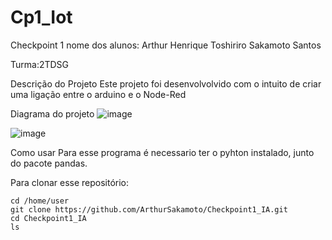 # Cp1_Iot
Checkpoint 1
nome dos alunos: Arthur Henrique Toshiriro Sakamoto Santos

Turma:2TDSG

Descrição do Projeto
Este projeto foi desenvolvolvido com o intuito de criar uma ligação entre o arduino e o Node-Red

Diagrama do projeto
![image](https://user-images.githubusercontent.com/79585953/159090601-3af690cc-6082-45df-83e1-9a3683e3e2cd.png)

![image](https://user-images.githubusercontent.com/79585953/159090536-7befcb98-1126-47a2-9aeb-21d48a862362.png)

Como usar
Para esse programa é necessario ter o pyhton instalado, junto do pacote pandas.

Para clonar esse repositório:

    cd /home/user
    git clone https://github.com/ArthurSakamoto/Checkpoint1_IA.git
    cd Checkpoint1_IA
    ls

